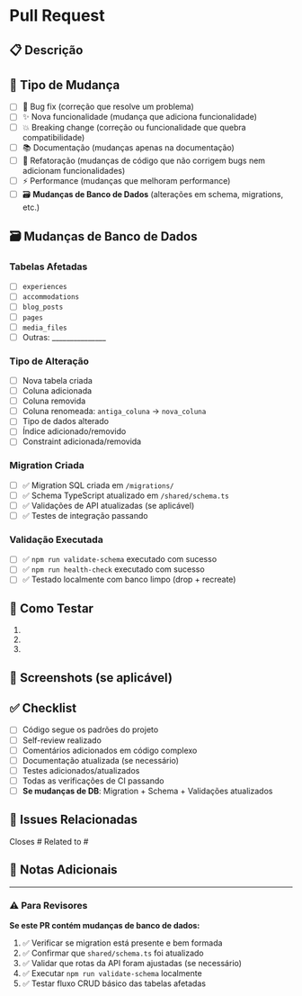 # Pull Request

## 📋 Descrição
<!-- Descreva brevemente as mudanças implementadas -->

## 🔄 Tipo de Mudança
- [ ] 🐛 Bug fix (correção que resolve um problema)
- [ ] ✨ Nova funcionalidade (mudança que adiciona funcionalidade)
- [ ] 💥 Breaking change (correção ou funcionalidade que quebra compatibilidade)
- [ ] 📚 Documentação (mudanças apenas na documentação)
- [ ] 🎨 Refatoração (mudanças de código que não corrigem bugs nem adicionam funcionalidades)
- [ ] ⚡ Performance (mudanças que melhoram performance)
- [ ] 🗃️ **Mudanças de Banco de Dados** (alterações em schema, migrations, etc.)

## 🗃️ Mudanças de Banco de Dados
<!-- ⚠️ OBRIGATÓRIO preencher se marcou "Mudanças de Banco de Dados" acima -->

### Tabelas Afetadas
- [ ] `experiences`
- [ ] `accommodations` 
- [ ] `blog_posts`
- [ ] `pages`
- [ ] `media_files`
- [ ] Outras: _______________

### Tipo de Alteração
- [ ] Nova tabela criada
- [ ] Coluna adicionada
- [ ] Coluna removida
- [ ] Coluna renomeada: `antiga_coluna` → `nova_coluna`
- [ ] Tipo de dados alterado
- [ ] Índice adicionado/removido
- [ ] Constraint adicionada/removida

### Migration Criada
- [ ] ✅ Migration SQL criada em `/migrations/`
- [ ] ✅ Schema TypeScript atualizado em `/shared/schema.ts`
- [ ] ✅ Validações de API atualizadas (se aplicável)
- [ ] ✅ Testes de integração passando

### Validação Executada
- [ ] ✅ `npm run validate-schema` executado com sucesso
- [ ] ✅ `npm run health-check` executado com sucesso
- [ ] ✅ Testado localmente com banco limpo (drop + recreate)

## 🧪 Como Testar
<!-- Descreva os passos para testar as mudanças -->

1. 
2. 
3. 

## 📸 Screenshots (se aplicável)
<!-- Adicione screenshots para mudanças visuais -->

## ✅ Checklist
- [ ] Código segue os padrões do projeto
- [ ] Self-review realizado
- [ ] Comentários adicionados em código complexo
- [ ] Documentação atualizada (se necessário)
- [ ] Testes adicionados/atualizados
- [ ] Todas as verificações de CI passando
- [ ] **Se mudanças de DB**: Migration + Schema + Validações atualizados

## 🔗 Issues Relacionadas
<!-- Referencie issues relacionadas usando #numero -->

Closes #
Related to #

## 📝 Notas Adicionais
<!-- Qualquer informação adicional relevante para os revisores -->

---

### ⚠️ Para Revisores
**Se este PR contém mudanças de banco de dados:**
1. ✅ Verificar se migration está presente e bem formada
2. ✅ Confirmar que `shared/schema.ts` foi atualizado
3. ✅ Validar que rotas da API foram ajustadas (se necessário)
4. ✅ Executar `npm run validate-schema` localmente
5. ✅ Testar fluxo CRUD básico das tabelas afetadas
